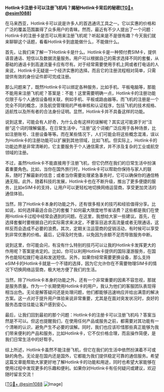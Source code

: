 **Hotlink卡注册卡可以注册飞机吗？揭秘Hotlink卡背后的秘密[[TG💪+ @esim1088](https://t.me/s/esim1088)]**

在马来西亚，Hotlink卡可以说是许多人的首选通讯工具之一。它以实惠的价格和广泛的覆盖范围赢得了众多用户的青睐。然而，最近有不少人提出了一个问题：Hotlink卡的注册卡是否可以用来注册飞机呢？听起来是不是很有趣？今天我们就来聊聊这个话题，看看Hotlink卡到底能做什么，不能做什么。

首先，让我们来了解一下Hotlink卡是什么。Hotlink卡是一种预付费SIM卡，提供语音通话、短信以及数据流量服务。用户可以根据自己的需求选择不同的套餐，从基础的通话卡到高速流量卡应有尽有。对于经常需要使用手机上网或者打电话的人来说，Hotlink卡无疑是一个经济实惠的选择。而且它的注册流程相对简单，只需提供有效的身份证件即可完成注册。

那么问题来了，既然Hotlink卡可以绑定各种服务，比如手机、平板电脑等，那能不能用来注册飞机呢？答案是：不能！这里需要明确一点，Hotlink卡的注册功能仅限于与个人通信设备相关联，例如手机、平板或路由器等。而飞机的注册是一个完全不同的概念，涉及航空管理局的严格审核和认证程序，包括飞机的技术规格、适航性以及所有者的合法身份证明。显然，Hotlink卡并不具备这样的功能。

说到这里，可能会有人好奇，为什么会有这样的误解呢？其实这可能源于对“注册”这个词的理解偏差。在日常生活中，“注册”这个词被广泛应用于各种场景，比如注册账号、注册设备等等。而在某些情况下，人们可能会将这些概念混淆，误以为Hotlink卡的注册功能可以扩展到其他领域，比如飞机。但实际上，Hotlink卡的功能边界是非常清晰的，它主要服务于个人通信需求，并不涉及复杂的工业或航空领域的注册。

不过，虽然Hotlink卡不能直接用于注册飞机，但它仍然在我们的日常生活中扮演着重要角色。比如，当你在国外旅行时，Hotlink卡可以帮助你保持与家人的联系，随时了解最新的信息；或者当你需要处理紧急事务时，它可以确保你的通信畅通无阻。此外，随着科技的发展，Hotlink卡也在不断升级，推出了更多便捷的服务，比如eSIM卡的支持，让用户可以更轻松地切换网络运营商，享受更加灵活的通信体验。

当然，除了Hotlink卡本身的功能之外，还有很多相关的技巧和经验值得分享。比如说，如何选择最适合自己的套餐？如何最大限度地节省话费？这些都是我们在使用Hotlink卡过程中经常会遇到的问题。在这里，我想给大家一些建议。首先，在选择套餐时要根据自己的实际需求来决定，不要盲目追求高流量或者无限通话，这样反而会造成不必要的浪费。其次，定期关注运营商的促销活动，有时候可以享受到非常优惠的价格。最后，记得及时充值，以免因为余额不足而导致服务中断。

说到这里，你可能会问，有没有什么特别的技巧可以让我的Hotlink卡发挥更大的作用呢？答案是肯定的。比如，你可以利用Hotlink卡提供的国际漫游服务，在国外也能轻松拨打电话和发送短信。另外，如果你经常需要更换设备，那么支持eSIM卡的Hotlink卡就是一个不错的选择，因为它允许你在不需要物理SIM卡的情况下切换网络运营商，极大地方便了我们的生活。

当然，除了Hotlink卡本身的功能之外，还有一个非常重要的因素不容忽视，那就是服务质量。作为一个长期使用Hotlink卡的用户，我认为他们的客服团队表现得相当出色。无论是解答疑问还是处理问题，他们都能够迅速响应并给出满意的解决方案。这一点对于提升用户体验来说非常重要，尤其是在面对突发状况时，良好的服务态度往往能让客户感到安心。

最后，让我们回到最初的那个问题：Hotlink卡的注册卡可以注册飞机吗？答案当然是不可以。但这也提醒我们，在使用任何产品或服务之前，都需要对其功能有一个清晰的认识，避免产生不必要的误解。同时，我们也应该珍惜那些真正能够为我们带来便利的产品和服务，比如Hotlink卡，它不仅价格合理，而且操作简便，是我们日常生活中的好帮手。

综上所述，Hotlink卡虽然不能注册飞机，但它在我们的生活中依然扮演着不可或缺的角色。无论是在国内还是国外，它都能为我们提供稳定可靠的通信服务。希望这篇文章能帮助大家更好地了解Hotlink卡的功能和用途，同时也希望大家能够在使用过程中发现更多的乐趣和便利。如果你对Hotlink卡有任何疑问或建议，欢迎随时留言交流！

[[TG💪+ @esim1088](https://t.me/s/esim1088) ![Image](https://i.postimg.cc/4NQfJmqS/Snipaste-2025-05-13-00-14-12.png)]